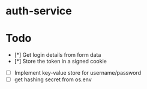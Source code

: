 # auth-service

# Todo

- [*] Get login details from form data
- [*] Store the token in a signed cookie
- [ ] Implement key-value store for username/password
- [ ] get hashing secret from os.env
